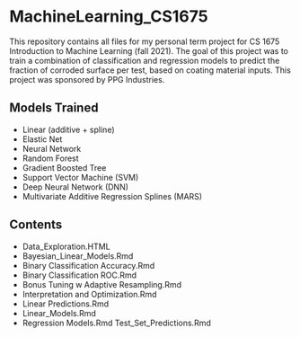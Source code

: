 # MachineLearning_CS1675
This repository contains all files for my personal term project for CS 1675 Introduction to Machine Learning (fall 2021). The goal of this project was to train a combination of classification and regression models to predict the fraction of corroded surface per test, based on coating material inputs. This project was sponsored by PPG Industries. 

## Models Trained
- Linear (additive + spline)
- Elastic Net 
- Neural Network
- Random Forest
- Gradient Boosted Tree
- Support Vector Machine (SVM)
- Deep Neural Network (DNN)
- Multivariate Additive Regression Splines (MARS) 

## Contents
- Data_Exploration.HTML
- Bayesian_Linear_Models.Rmd 
- Binary Classification Accuracy.Rmd 
- Binary Classification ROC.Rmd 
- Bonus Tuning w Adaptive Resampling.Rmd 
- Interpretation and Optimization.Rmd 
- Linear Predictions.Rmd 
- Linear_Models.Rmd 
- Regression Models.Rmd Test_Set_Predictions.Rmd
